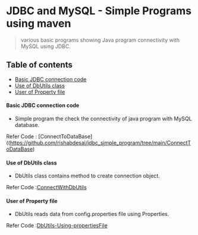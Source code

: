 # JDBC and MySQL - Simple Programs using maven
> various basic programs showing Java program connectivity with MySQL using JDBC.

## Table of contents
* [Basic JDBC connection code](#basic-jDBC-connection-code)
* [Use of DbUtils class](#Use-of-DbUtils-class)
* [User of Property file](#User-of-Property-file)



#### Basic JDBC connection code 	
- Simple program the check the connectivity of java program with MySQL database.

Refer Code : [ConnectToDataBase]((https://github.com/rishabdesai/jdbc_simple_program/tree/main/ConnectToDataBase)

#### Use of DbUtils class
- DbUtils class contains method to create connection object.

Refer Code :[ConnectWithDbUtils](https://github.com/rishabdesai/jdbc_simple_program/tree/main/ConnectWithDbUtils)

#### User of Property file
- DbUtils reads data from config.properties file using Properties. 

Refer Code :[DbUtils-Using-propertiesFile](https://github.com/rishabdesai/jdbc_simple_program/tree/main/ConnectWithDbUtils_propertiesFile)




